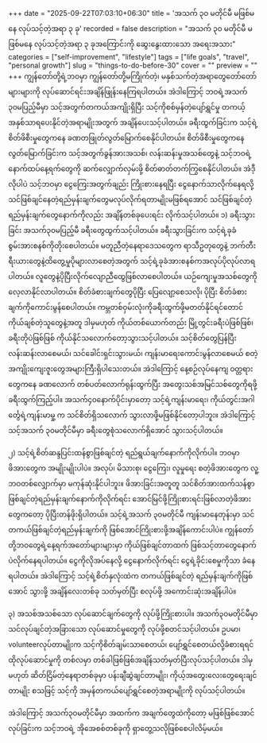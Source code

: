 +++
date = "2025-09-22T07:03:10+06:30"
title = 'အသက် ၃၀ မတိုင်မီ မဖြစ်မနေ လုပ်သင့်တဲ့အရာ ၃ ခု'
recorded = false
description = "အသက် ၃၀ မတိုင်မီ မဖြစ်မနေ လုပ်သင့်တဲ့အရာ ၃ ခုအကြောင်းကို ဆွေးနွေးထားသော အရေးအသား"
categories = ["self-improvement", "lifestyle"]
tags = ["life goals", "travel", "personal growth"]
slug = "things-to-do-before-30"
cover = ""
preview = ""
+++
ကျွန်တော်တို့ရဲ့ဘဝမှာ ကျွန်တော်တို့မကြိုက်တဲ့၊ မနှစ်သက်တဲ့အရာတွေတော်တော်များများကို လုပ်ဆောင်ရင်းအချိန်ဖြုန်းနေကြရပါတယ်။ အဲဒါကြောင့် ဘဝရဲ့အသက် ၃၀မပြည့်မီမှာ သင့်အတွက်တကယ်အကျိုးရှိပြီး သင့်ကိုစစ်မှန်တဲ့ပျော်ရွှင်မှု တကယ့်အနှစ်သာရပေးနိုင်တဲ့အရာမျိုးအတွက် အချိန်ပေးသင့်ပါတယ်။ ခရီးထွက်ခြင်းက သင့်ရဲ့စိတ်ဖိစီးမှုတွေကနေ ခဏတဖြုတ်လွတ်မြောက်စေနိုင်ပါတယ်။ စိတ်ဖိစီးမှုတွေကနေ လွတ်မြောက်ခြင်းက သင့်အတွက်ခွန်အားအသစ်၊ လန်းဆန်းမှုအသစ်တွေနဲ့ သင့်ဘဝရဲ့နောက်ထပ်နေ့ရက်တွေကို ဆက်လျှောက်လှမ်းဖို့ စိတ်ဓာတ်တက်ကြွစေနိုင်ပါတယ်။ အဲဒီ့လိုပါပဲ သင့်ဘဝမှာ ငွေကြေးအတွက်ချည်း ကြိုးစားနေရပြီး ငွေနောက်သာလိုက်နေရလို့ သင်ဖြစ်ချင်နေတဲ့ရည်မှန်းချက်တွေမလုပ်လိုက်ရတာမျိုးမဖြစ်ရအောင် သင်ဖြစ်ချင်တဲ့ရည်မှန်းချက်တွေနောက်ကိုလည်း အချိန်တစ်ခုပေးရင်း လိုက်သင့်ပါတယ်။
၁) ခရီးသွားခြင်း
အသက်၃၀မပြည့်မီ ခရီးတွေထွက်သင့်ပါတယ်။ ခရီးသွားခြင်းက သင့်ရဲ့ခုခံစွမ်းအားစနစ်ကိုတိုးစေပါတယ်။ မတူညီတဲ့နေရာဒေသတွေက ရာသီဥတုတွေနဲ့ ဘက်တီးရီးယားတွေနဲ့ထိတွေ့မှုပိုများလာစေတဲ့အတွက် သင့်ရဲ့ခုခံအားစနစ်ကအလုပ်ပိုလုပ်လာရပါတယ်။ လူတွေနဲ့ပိုပြီးလိုက်လျောညီထွေဖြစ်လာစေပါတယ်။ ယဉ်ကျေးမှုအသစ်တွေကို လေ့လာနိုင်လာပါတယ်။ စိတ်ခံစားချက်တွေပိုပြီး ပြေလျော့စေသလို၊ ပိုပြီး စိတ်ခံစားချက်ကိုကောင်းမွန်စေပါတယ်။ ကမ္ဘတစ်ဝှမ်းလုံးကိုခရီးထွက်ဖို့မတတ်နိုင်ရင်တောင် ကိုယ်ချစ်တဲ့သူတွေနဲ့အတူ ဒါမှမဟုတ် ကိုယ်တစ်ယောက်တည်း မြို့တွင်းခရီးပဲဖြစ်ဖြစ်၊ ခရီးတိုပဲဖြစ်ဖြစ် ကိုယ်နိုင်သလောက်တော့သွားသင့်ပါတယ်။ သင့်စိတ်တွေပြန်ပြီးလန်းဆန်းလာစေမယ်၊ သင်ခေါင်းရှင်းသွားမယ်၊ ကျန်းမာရေးကောင်းမွန်လာစေမယ် စတဲ့အကျိုးကျေးဇူးတွေအများကြီးရှိပါသေးတယ်။ အဲဒါကြောင့် နေ့စဉ်လုပ်နေကျ ဝတ္တရားတွေကနေ ခဏလောက် တစ်ပတ်လောက်ရုန်းထွက်ပြီး အတွေးသစ်အမြင်သစ်တွေကိုရဖို့ ခရီးထွက်ကြည့်ပါ။ အသက်၄၀နောက်ပိုင်းမှာတော့ သင့်ရဲ့ကျန်းမာရေး၊ ကိုယ်တွင်းအဂါင်္တွေရဲ့ကျန်းမာမှု့ က သင်စိတ်ရှိသလောက် သွားလာဖို့မဖြစ်နိုင်တော့ပါဘူး။ အဲဒါကြောင့် သင့်အသက် ၃၀မတိုင်မီမှာ ခရီးတွေစုံသလောက်ရှိအောင် သွားသင့်ပါတယ်။

၂) သင့်ရဲ့စိတ်ဆန္ဒပြင်းထန်စွာဖြစ်ချင်တဲ့ ရည်ရွယ်ချက်နောက်ကိုလိုက်ပါ။
ဘဝမှာ ဖိအားတွေက အမျိုးမျိုးပါပဲ။ အလုပ်၊ မိသားစု၊ ငွေကြေး၊ လူမှုရေး စတဲ့ဖိအားတွေက လူ့ဘဝတစ်လျှောက်မှာ မကုန်ဆုံးနိုင်ပါဘူး။ ဖိအားခြင်းအတူတူ သင်စိတ်အားထက်သန်စွာ ဖြစ်ချင်တဲ့ရည်မှန်းချက်နောက်ကိုလိုက်ရင်း အောင်မြင်ဖို့ကြိုးစားရင်းဖြစ်လာတဲ့ဖိအားတွေကတော့ ပိုပြီးတန်ဖိုးရှိပါတယ်။ သင့်ရဲ့အသက် ၃၀မတိုင်မီ ကျန်းမာနေတုန်းမှာ သင်တကယ်ဖြစ်ချင်တဲ့ရည်မှန်းချက်ကို ဖြစ်အောင်ကြိုးစားဖို့အချိန်ကောင်းပါပဲ။ ကျွန်တော်တို့ဘဝတွေရဲ့နေ့ရက်အတော်များများမှာ ကိုယ်ဖြစ်ချင်တာထက် ဖြစ်သင့်တာတွေနောက်ပဲလိုက်နေရပါတယ်။ ငွေကိုလိုအပ်နေလို့ ငွေနောက်လိုက်ရင်း ငွေရဲ့ခိုင်းစေမှုကိုသာ ခံနေရပါတယ်။ အဲဒါကြောင့် သင့်ရဲ့စိတ်နှလုံးထဲက တကယ်ဖြစ်ချင်တဲ့ ရည်မှန်းချက်ကိုဖြစ်အောင် သွားဖို့ အချိန်လေးတစ်ခု သတ်မှတ်ပြီး စလုပ်ဖို့ အကောင်းဆုံးအချိန်ပါပဲ။

၃) အသစ်အသစ်သော လုပ်ဆောင်ချက်တွေကို လုပ်ဖို့ကြိုးစားပါ။
အသက်၃၀မတိုင်မီမှာ သင်လုပ်ချင်တဲ့အခြားသော လုပ်ဆောင်မှုတွေကို လုပ်ဖို့စတင်သင့်ပါတယ်။ ဥပမာ၊ volunteerလုပ်တာမျိုးက သင့်ကိုစိတ်ချမ်းသာစေတယ်၊ ပျော်ရွှင်စေတယ်လို့ခံစားရရင် ထိုလုပ်ဆောင်မှုကို တစ်လမှာ တစ်ခါဖြစ်ဖြစ်အချိန်သတ်မှတ်ပြီးလုပ်သင့်ပါတယ်။ ဒါမှမဟုတ် ဆိတ်ငြိမ်တဲ့နေရာတစ်ခုမှာ ပန်းချီဆွဲချင်တာမျိုး၊ ကိုယ့်အတွေးလေးတွေရေးချင်တာမျိုး စသဖြင့် သင့်ကို အမှန်တကယ်ပျော်ရွှင်စေတဲ့အရာမျိုးကို လုပ်သင့်ပါတယ်။

အဲဒါကြောင့် အသက်၃၀မတိုင်မီမှာ အထက်က အချက်တွေထဲကိုတော့ မဖြစ်ဖြစ်အောင်လုပ်ခြင်းက သင့်ဘဝရဲ့ အိုအေစစ်တစ်ခုကို ရှာတွေ့သလိုဖြစ်စေပါလိမ့်မယ်။ 